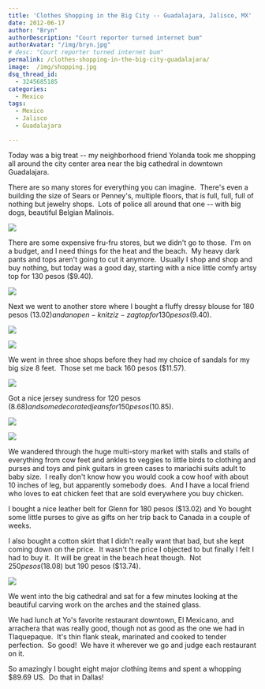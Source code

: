 ```yaml
---
title: 'Clothes Shopping in the Big City -- Guadalajara, Jalisco, MX'
date: 2012-06-17
author: "Bryn"
authorDescription: "Court reporter turned internet bum"
authorAvatar: "/img/bryn.jpg"
# desc: "Court reporter turned internet bum"
permalink: /clothes-shopping-in-the-big-city-guadalajara/
image:  /img/shopping.jpg
dsq_thread_id:
  - 3245685185
categories:
  - Mexico
tags:
  - Mexico
  - Jalisco
  - Guadalajara

---
```

Today was a big treat -- my neighborhood friend Yolanda took me shopping all around the city center area near the big cathedral in downtown Guadalajara.

There are so many stores for everything you can imagine.  There's even a building the size of Sears or Penney's, multiple floors, that is full, full, full of nothing but jewelry shops.  Lots of police all around that one -- with big dogs, beautiful Belgian Malinois.

![](/img/market.jpg)

There are some expensive fru-fru stores, but we didn't go to those.  I'm on a budget, and I need things for the heat and the beach.  My heavy dark pants and tops aren't going to cut it anymore.  Usually I shop and shop and buy nothing, but today was a good day, starting with a nice little comfy artsy top for 130 pesos ($9.40).

![](/img/blouse2.jpg)

Next we went to another store where I bought a fluffy dressy blouse for 180 pesos ($13.02) and an open-knit ziz-zag top for 130 pesos ($9.40).

![](/img/skirt.jpg)

![](/img/blouse.jpg)

We went in three shoe shops before they had my choice of sandals for my big size 8 feet.  Those set me back 160 pesos ($11.57).

![](/img/shoes.jpg)

Got a nice jersey sundress for 120 pesos ($8.68) and some decorated jeans for 150 pesos ($10.85).

![](/img/pinkdress.jpg)

![](/img/jeans.jpg)

We wandered through the huge multi-story market with stalls and stalls of everything from cow feet and ankles to veggies to little birds to clothing and purses and toys and pink guitars in green cases to mariachi suits adult to baby size.  I really don't know how you would cook a cow hoof with about 10 inches of leg, but apparently somebody does.  And I have a local friend who loves to eat chicken feet that are sold everywhere you buy chicken.

I bought a nice leather belt for Glenn for 180 pesos ($13.02) and Yo bought some little purses to give as gifts on her trip back to Canada in a couple of weeks.

I also bought a cotton skirt that I didn't really want that bad, but she kept coming down on the price.  It wasn't the price I objected to but finally I felt I had to buy it.  It will be great in the beach heat though.  Not $250 pesos ($18.08) but 190 pesos ($13.74).

![](/imagesgreenskirt.jpg)

We went into the big cathedral and sat for a few minutes looking at the beautiful carving work on the arches and the stained glass.

We had lunch at Yo's favorite restaurant downtown, El Mexicano, and arrachera that was really good, though not as good as the one we had in Tlaquepaque.  It's thin flank steak, marinated and cooked to tender perfection.  So good!  We have it wherever we go and judge each restaurant on it.

So amazingly I bought eight major clothing items and spent a whopping $89.69 US.  Do that in Dallas!